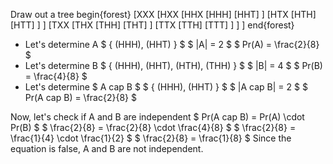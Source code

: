 Draw out a tree
begin{forest}
[XXX
[HXX
[HHX
[HHH]
[HHT]
]
[HTX
[HTH]
[HTT]
]
]
[TXX
[THX
[THH]
[THT]
]
[TTX
[TTH]
[TTT]
]
]
]
end{forest}

<ul>
<li> Let's determine A 
$ { (HHH), (HHT) } $ 
$ |A| = 2 $ 
$ Pr(A) = \frac{2}{8} $
	<li> Let's determine B 
	      $ { (HHH), (HHT), (HTH), (THH) } $ 
	      $ |B| = 4 $ 
	      $ Pr(B) = \frac{4}{8} $
	<li> Let's determine $ A cap B $ 
	      $ { (HHH), (HHT) } $ 
	      $ |A cap B| = 2 $ 
	      $ Pr(A cap B) = \frac{2}{8} $
</ul>
Now, let's check if A and B are independent 
$ Pr(A cap B) = Pr(A) \cdot Pr(B) $ 
$ \frac{2}{8} = \frac{2}{8} \cdot \frac{4}{8} $ 
$ \frac{2}{8} = \frac{1}{4} \cdot \frac{1}{2} $ 
$ \frac{2}{8} = \frac{1}{8} $ 
Since the equation is false, A and B are not independent.
